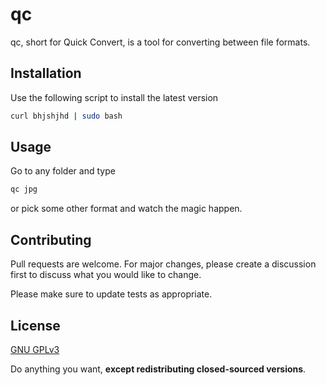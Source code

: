 # qc

qc, short for Quick Convert, is a tool for converting between file formats.

## Installation

Use the following script to install the latest version

```bash
curl bhjshjhd | sudo bash
```

## Usage
Go to any folder and type

```bash
qc jpg
```
or pick some other format and watch the magic happen.

## Contributing
Pull requests are welcome. For major changes, please create a discussion first to discuss what you would like to change.

Please make sure to update tests as appropriate.

## License
[GNU GPLv3](https://choosealicense.com/licenses/gpl-3.0/)

Do anything you want, **except redistributing closed-sourced versions**. 